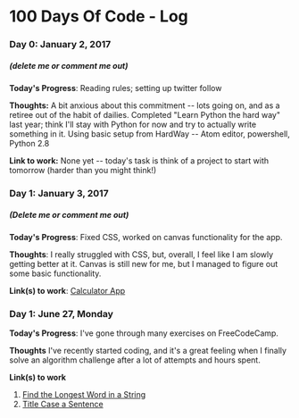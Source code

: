 # 100 Days Of Code - Log

### Day 0: January 2, 2017
##### (delete me or comment me out)

**Today's Progress**: Reading rules; setting up twitter follow

**Thoughts:** A bit anxious about this commitment -- lots going on, and as a retiree out of the habit of dailies.  Completed "Learn Python the hard way" last year; think I'll stay with Python for now and try to actually write something in it.  Using basic setup from HardWay -- Atom editor, powershell, Python 2.8

**Link to work:** None yet -- today's task is think of a project to start with tomorrow (harder than you might think!)

### Day 1: January 3, 2017
##### (Delete me or comment me out)

**Today's Progress**: Fixed CSS, worked on canvas functionality for the app.

**Thoughts**: I really struggled with CSS, but, overall, I feel like I am slowly getting better at it. Canvas is still new for me, but I managed to figure out some basic functionality.

**Link(s) to work**: [Calculator App](http://www.example.com)


### Day 1: June 27, Monday

**Today's Progress**: I've gone through many exercises on FreeCodeCamp.

**Thoughts** I've recently started coding, and it's a great feeling when I finally solve an algorithm challenge after a lot of attempts and hours spent.

**Link(s) to work**
1. [Find the Longest Word in a String](https://www.freecodecamp.com/challenges/find-the-longest-word-in-a-string)
2. [Title Case a Sentence](https://www.freecodecamp.com/challenges/title-case-a-sentence)
